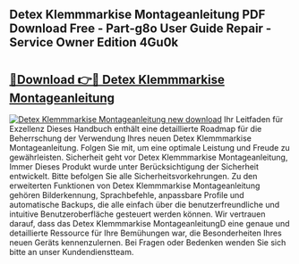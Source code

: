 ## Detex Klemmmarkise Montageanleitung PDF Download Free - Part-g8o User Guide Repair - Service Owner Edition 4Gu0k

# <h2><a href="http://df6dbg.blite.top/?on=Detex+Klemmmarkise+Montageanleitung">🔗Download 👉🔴 Detex Klemmmarkise Montageanleitung</a></h2>

[![Detex Klemmmarkise Montageanleitung new download](https://i.imgur.com/lujVjoI.png)](http://df6dbg.blite.top/?on=Detex+Klemmmarkise+Montageanleitung)
Ihr Leitfaden für Exzellenz Dieses Handbuch enthält eine detaillierte Roadmap für die Beherrschung der Verwendung Ihres neuen Detex Klemmmarkise Montageanleitung. Folgen Sie mit, um eine optimale Leistung und Freude zu gewährleisten. Sicherheit geht vor Detex Klemmmarkise Montageanleitung, Immer Dieses Produkt wurde unter Berücksichtigung der Sicherheit entwickelt. Bitte befolgen Sie alle Sicherheitsvorkehrungen. Zu den erweiterten Funktionen von Detex Klemmmarkise Montageanleitung gehören Bilderkennung, Sprachbefehle, anpassbare Profile und automatische Backups, die alle einfach über die benutzerfreundliche und intuitive Benutzeroberfläche gesteuert werden können. Wir vertrauen darauf, dass das Detex Klemmmarkise MontageanleitungD eine genaue und detaillierte Ressource für Ihre Bemühungen war, die Besonderheiten Ihres neuen Geräts kennenzulernen. Bei Fragen oder Bedenken wenden Sie sich bitte an unser Kundendienstteam.

